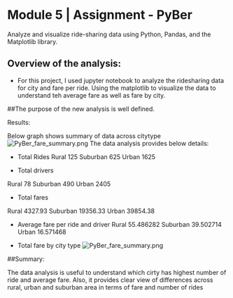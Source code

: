 # Module 5 | Assignment - PyBer

Analyze and visualize ride-sharing data using Python, Pandas, and the Matplotlib library.

## Overview of the analysis:

- For this project, I used jupyter notebook to analyze the ridesharing data for city and fare per ride. Using the matplotlib to visualize the data to understand teh average fare as well as fare by city.

##The purpose of the new analysis is well defined. 

Results:

Below graph shows summary of data across citytype
![PyBer_fare_summary.png](PyBer_fare_summary.png)
The data analysis provides below details:

- Total Rides
Rural        125
Suburban     625
Urban       1625

- Total drivers

Rural         78
Suburban     490
Urban       2405

- Total fares

Rural        4327.93
Suburban    19356.33
Urban       39854.38


- Average fare per ride and driver
Rural       55.486282
Suburban    39.502714
Urban       16.571468


- Total fare by city type
![PyBer_fare_summary.png](PyBer_fare_summary.png)



##Summary:

The data analysis is useful to understand which cirty has highest number of ride and average fare. Also, it provides clear view of differences across rural, urban and suburban area in terms of fare and number of rides
